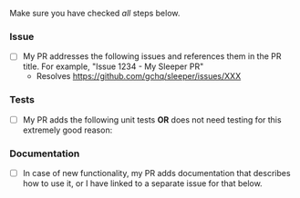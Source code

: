 Make sure you have checked _all_ steps below.

### Issue

- [ ] My PR addresses the following issues and references them in the PR title. For example, "Issue 1234 - My Sleeper
  PR"
    - Resolves https://github.com/gchq/sleeper/issues/XXX

### Tests

- [ ] My PR adds the following unit tests __OR__ does not need testing for this extremely good reason:

### Documentation

- [ ] In case of new functionality, my PR adds documentation that describes how to use it, or I have linked to a
  separate issue for that below.
